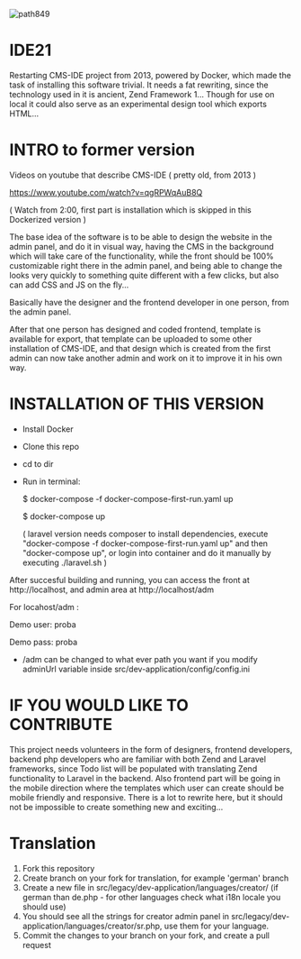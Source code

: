 
![path849](https://user-images.githubusercontent.com/1038256/114278999-ab6cab00-9a32-11eb-8ecb-4f7e3cd6ee29.png)

# IDE21
Restarting CMS-IDE project from 2013, powered by Docker, which made the task of installing this software trivial. It needs a fat rewriting, since the technology used in it is ancient, Zend Framework 1... Though for use on local it could also serve as an experimental design tool which exports HTML...

# INTRO to former version
Videos on youtube that describe CMS-IDE ( pretty old, from 2013 )

https://www.youtube.com/watch?v=qgRPWqAuB8Q

( Watch from 2:00, first part is installation which is skipped in this Dockerized version )

The base idea of the software is to be able to design the website in the admin panel, and do it in visual way, having the CMS in the background which will take care of the functionality, while the front should be 100% customizable right there in the admin panel, and being able to change the looks very quickly to something quite different with a few clicks, but also can add CSS and JS on the fly...

Basically have the designer and the frontend developer in one person, from the admin panel.

After that one person has designed and coded frontend, template is available for export, that template can be uploaded to some other installation of CMS-IDE, and that design which is created from the first admin can now take another admin and work on it to improve it in his own way.

# INSTALLATION OF THIS VERSION

- Install Docker
- Clone this repo
- cd to dir
- Run in terminal:

  $ docker-compose -f docker-compose-first-run.yaml up

  $ docker-compose up

  ( laravel version needs composer to install dependencies, execute "docker-compose -f docker-compose-first-run.yaml up" and then "docker-compose up", or login into container and do it manually by executing ./laravel.sh )

After succesful building and running, you can access the front at http://localhost, and admin area at http://localhost/adm


For locahost/adm :

Demo user:  proba

Demo pass:  proba

*  /adm can be changed to what ever path you want if you modify adminUrl variable inside src/dev-application/config/config.ini


# IF YOU WOULD LIKE TO CONTRIBUTE
This project needs volunteers in the form of designers, frontend developers, backend php developers who are familiar with both Zend and Laravel frameworks, since Todo list will be populated with translating Zend functionality to Laravel in the backend. Also frontend part will be going in the mobile direction where the templates which user can create should be mobile friendly and responsive.
There is a lot to rewrite here, but it should not be impossible to create something new and exciting...

# Translation

1. Fork this repository
2. Create branch on your fork for translation, for example 'german' branch
3. Create a new file in src/legacy/dev-application/languages/creator/  (if german than de.php - for other languages check what i18n locale you should use)
4. You should see all the strings for creator admin panel in src/legacy/dev-application/languages/creator/sr.php, use them for your language.
5. Commit the changes to your branch on your fork, and create a pull request

